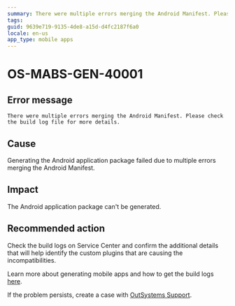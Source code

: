 ```yaml
---
summary: There were multiple errors merging the Android Manifest. Please check the build log file for more details.
tags:
guid: 9639e719-9135-4de8-a15d-d4fc2187f6a0
locale: en-us
app_type: mobile apps
---
```


# OS-MABS-GEN-40001

## Error message

`There were multiple errors merging the Android Manifest. Please check the build log file for more details.`

## Cause

Generating the Android application package failed due to multiple errors merging the Android Manifest.

## Impact

The Android application package can't be generated.

## Recommended action

Check the build logs on Service Center and confirm the additional details that will help identify the custom plugins that are causing the incompatibilities.

Learn more about generating mobile apps and how to get the build logs [here](https://success.outsystems.com/Documentation/11/Delivering_Mobile_Apps/Generate_and_Distribute_Your_Mobile_App#download-mobile-app-build-logs).

If the problem persists, create a case with [OutSystems Support](https://success.outsystems.com/Support).
